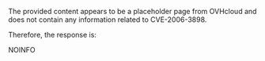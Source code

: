 The provided content appears to be a placeholder page from OVHcloud and does not contain any information related to CVE-2006-3898.

Therefore, the response is:

NOINFO